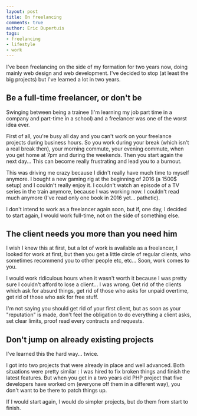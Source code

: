 ```yaml
---
layout: post
title: On freelancing
comments: true
author: Eric Dupertuis
tags:
- freelancing
- lifestyle
- work
---
```


I've been freelancing on the side of my formation for two years now, doing mainly web design and web development. I've decided to stop (at least the big projects) but I've learned a lot in two years.

## Be a full-time freelancer, or don't be

Swinging between being a trainee (I'm learning my job part time in a company and part-time in a school) and a freelancer was one of the worst idea ever.

First of all, you're busy all day and you can't work on your freelance projects during business hours. So you work during your break (which isn't a real break then), your morning commute, your evening commute, when you get home at 7pm and during the weekends. Then you start again the next day... This can become really frustrating and lead you to a burnout.

This was driving me crazy because I didn't really have much time to myself anymore. I bought a new gaming rig at the beginning of 2016 (a 1500$ setup) and I couldn't really enjoy it. I couldn't watch an episode of a TV series in the train anymore, because I was working now. I couldn't read much anymore (I've read only one book in 2016 yet... pathetic).

I don't intend to work as a freelancer again soon, but if, one day, I decided to start again, I would work full-time, not on the side of something else.

## The client needs you more than you need him

I wish I knew this at first, but a lot of work is available as a freelancer, I looked for work at first, but then you get a little circle of regular clients, who sometimes recommend you to other people etc, etc... Soon, work comes to you.

I would work ridiculous hours when it wasn't worth it because I was pretty sure I couldn't afford to lose a client... I was wrong. Get rid of the clients which ask for absurd things, get rid of those who asks for unpaid overtime, get rid of those who ask for free stuff.

I'm not saying you should get rid of your first client, but as soon as your "reputation" is made, don't feel the obligation to do everything a client asks, set clear limits, proof read every contracts and requests.

## Don't jump on already existing projects

I've learned this the hard way... twice.

I got into two projects that were already in place and well advanced. Both situations were pretty similar : I was hired to fix broken things and finish the latest features. But when you get in a two years old PHP project that five developers have worked om (everyone off them in a different way), you don't want to be there to patch things up.

If I would start again, I would do simpler projects, but do them from start to finish.
